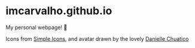 # imcarvalho.github.io

My personal webpage! 🌈

Icons from [Simple Icons](https://simpleicons.org/), and avatar drawn by the lovely [Danielle Chuatico](https://daniellechuatico.com/)
